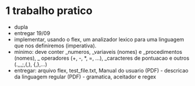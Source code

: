 # 1 trabalho pratico
- dupla 
- entregar 19/09
- implementar, usando o flex, um analizador lexico para uma linguagem que nos definiremos (imperativa).
- minimo: deve conter \_numeros, \_variaveis (nomes) e \_procedimentos (nomes), \_ operadores (+, -, *, =, ...), \_caracteres de pontuacao e outros (\.,\,,\;,\(,\), \{,\},...)
- entregar: arquivo flex, test_file.txt, Manual do usuario (PDF) - descricao da linguagem regular (PDF) - gramatica, aceitador e regex
